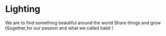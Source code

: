 # Lighting
We are to find something beautiful around the world
Share things and grow tSogether,for our passion and what we called habit !
